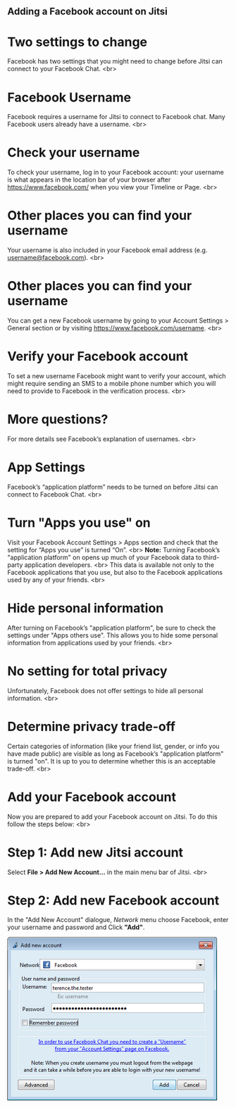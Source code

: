 
## Adding a Facebook account on Jitsi

# Two settings to change
Facebook has two settings that you might need to change before Jitsi can connect to your Facebook Chat.
&lt;br&gt;
# Facebook Username
Facebook requires a username for Jitsi to connect to Facebook chat. Many Facebook users already have a username.
&lt;br&gt;
# Check your username
To check your username, log in to your Facebook account: your username is what appears in the location bar of your browser after https://www.facebook.com/ when you view your Timeline or Page.
&lt;br&gt;
# Other places you can find your username
Your username is also included in your Facebook email address (e.g. username@facebook.com).
&lt;br&gt;
# Other places you can find your username
You can get a new Facebook username by going to your Account Settings &gt; General section or by visiting https://www.facebook.com/username.
&lt;br&gt;
# Verify your Facebook account
To set a new username Facebook might want to verify your account, which might require sending an SMS to a mobile phone number which you will need to provide to Facebook in the verification process.
&lt;br&gt;
# More questions?
For more details see Facebook’s explanation of usernames.
&lt;br&gt;
# App Settings
Facebook’s “application platform” needs to be turned on before Jitsi can connect to Facebook Chat.
&lt;br&gt;
# Turn &quot;Apps you use&quot; on
Visit your Facebook Account Settings &gt; Apps section and check that the setting for “Apps you use” is turned “On”.
&lt;br&gt;
**Note:** Turning Facebook’s &quot;application platform&quot; on opens up much of your Facebook data to third-party application developers.
&lt;br&gt;
This data is available not only to the Facebook applications that you use, but also to the Facebook applications used by any of your friends.
&lt;br&gt;
# Hide personal information
After turning on Facebook’s &quot;application platform&quot;, be sure to check the settings under &quot;Apps others use&quot;. This allows you to hide some personal information from applications used by your friends.
&lt;br&gt;
# No setting for total privacy
Unfortunately, Facebook does not offer settings to hide all personal information.
&lt;br&gt;
# Determine privacy trade-off
Certain categories of information (like your friend list, gender, or info you have made public) are visible as long as Facebook’s &quot;application platform&quot; is turned &quot;on&quot;. It is up to you to determine whether this is an acceptable trade-off.
&lt;br&gt;
# Add your Facebook account
Now you are prepared to add your Facebook account on Jitsi. To do this follow the steps below:
&lt;br&gt;
# Step 1: Add new Jitsi account
Select **File &gt; Add New Account...** in the main menu bar of Jitsi.
&lt;br&gt;
# Step 2: Add new Facebook account
In the &quot;Add New Account&quot; dialogue, *Network* menu choose Facebook, enter your username and password and Click **&quot;Add&quot;**.

![](jitsi-en-win-16.png)
